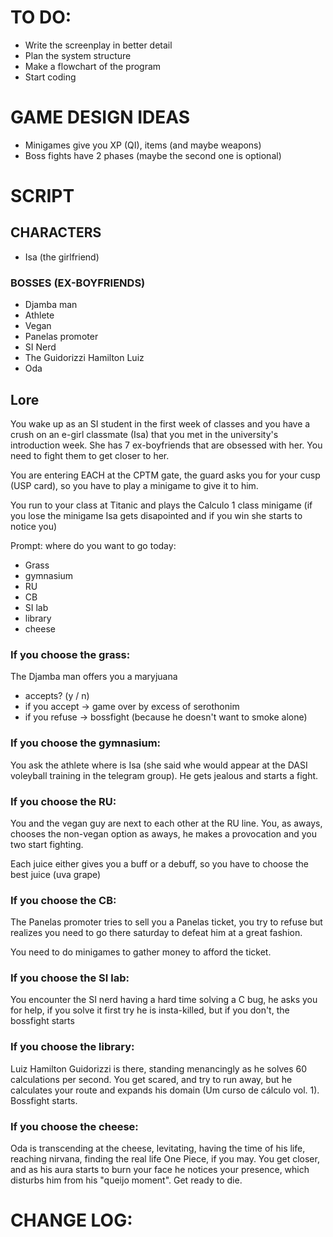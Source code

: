 # TO DO:

- Write the screenplay in better detail
- Plan the system structure
- Make a flowchart of the program
- Start coding

# GAME DESIGN IDEAS

- Minigames give you XP (QI), items (and maybe weapons)
- Boss fights have 2 phases (maybe the second one is optional)

# SCRIPT

## CHARACTERS

- Isa (the girlfriend)

### BOSSES (EX-BOYFRIENDS)

- Djamba man
- Athlete
- Vegan
- Panelas promoter
- SI Nerd
- The Guidorizzi Hamilton Luiz
- Oda

## Lore

You wake up as an SI student in the first week of classes and you have a crush on an e-girl classmate (Isa) that you met in the university's introduction week. She has 7 ex-boyfriends that are obsessed with her. You need to fight them to get closer to her.

You are entering EACH at the CPTM gate, the guard asks you for your cusp (USP card), so you have to play a minigame to give it to him.

You run to your class at Titanic and plays the Calculo 1 class minigame (if you lose the minigame Isa gets disapointed and if you win she starts to notice you)

Prompt: where do you want to go today:
- Grass
- gymnasium
- RU
- CB
- SI lab
- library
- cheese

### If you choose the grass:

The Djamba man offers you a maryjuana 

- accepts? (y / n)
- if you accept -> game over by excess of serothonim
- if you refuse -> bossfight (because he doesn't want to smoke alone)

### If you choose the gymnasium:

You ask the athlete where is Isa (she said whe would appear at the DASI voleyball training in the telegram group). He gets jealous and starts a fight.

### If you choose the RU:

You and the vegan guy are next to each other at the RU line. You, as aways, chooses the non-vegan option as aways, he makes a provocation and you two start fighting.

Each juice either gives you a buff or a debuff, so you have to choose the best juice (uva grape)

### If you choose the CB:

The Panelas promoter tries to sell you a Panelas ticket, you try to refuse but realizes you need to go there saturday to defeat him at a great fashion.

You need to do minigames to gather money to afford the ticket.

### If you choose the SI lab:

You encounter the SI nerd having a hard time solving a C bug, he asks you for help, if you solve it first try he is insta-killed, but if you don't, the bossfight starts

### If you choose the library:

Luiz Hamilton Guidorizzi is there, standing menancingly as he solves 60 calculations per second. You get scared, and try to run away, but he calculates your route and expands his domain (Um curso de cálculo vol. 1). Bossfight starts.

### If you choose the cheese:

Oda is transcending at the cheese, levitating, having the time of his life, reaching nirvana, finding the real life One Piece, if you may. You get closer, and as his aura starts to burn your face he notices your presence, which disturbs him from his "queijo moment". Get ready to die.

# CHANGE LOG: